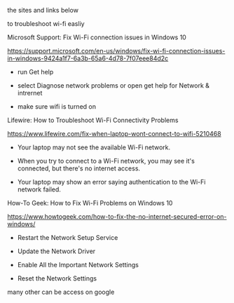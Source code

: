 the sites and links below

to troubleshoot wi-fi easliy 



Microsoft Support: Fix Wi-Fi connection issues in Windows 10

https://support.microsoft.com/en-us/windows/fix-wi-fi-connection-issues-in-windows-9424a1f7-6a3b-65a6-4d78-7f07eee84d2c

* run Get help
  
* select Diagnose network problems or open get help for Network & intrernet

  
* make sure wifi is turned on 

Lifewire: How to Troubleshoot Wi-Fi Connectivity Problems

https://www.lifewire.com/fix-when-laptop-wont-connect-to-wifi-5210468 


* Your laptop may not see the available Wi-Fi network.

  
* When you try to connect to a Wi-Fi network, you may see it's connected, but there's no internet access.

  
* Your laptop may show an error saying authentication to the Wi-Fi network failed.


How-To Geek: How to Fix Wi-Fi Problems on Windows 10

https://www.howtogeek.com/how-to-fix-the-no-internet-secured-error-on-windows/ 
* Restart the Network Setup Service
  
* Update the Network Driver
  
* Enable All the Important Network Settings
  
* Reset the Network Settings

many other can be access on google 

